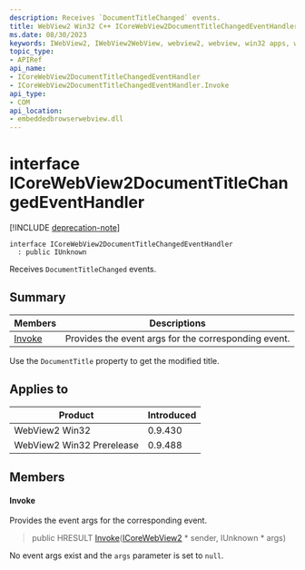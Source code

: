 ```yaml
---
description: Receives `DocumentTitleChanged` events.
title: WebView2 Win32 C++ ICoreWebView2DocumentTitleChangedEventHandler
ms.date: 08/30/2023
keywords: IWebView2, IWebView2WebView, webview2, webview, win32 apps, win32, edge, ICoreWebView2, ICoreWebView2Controller, browser control, edge html, ICoreWebView2DocumentTitleChangedEventHandler
topic_type: 
- APIRef
api_name:
- ICoreWebView2DocumentTitleChangedEventHandler
- ICoreWebView2DocumentTitleChangedEventHandler.Invoke
api_type:
- COM
api_location:
- embeddedbrowserwebview.dll
---
```


# interface ICoreWebView2DocumentTitleChangedEventHandler

[!INCLUDE [deprecation-note](../includes/deprecation-note.md)]

```
interface ICoreWebView2DocumentTitleChangedEventHandler
  : public IUnknown
```

Receives `DocumentTitleChanged` events.

## Summary

 Members                        | Descriptions
--------------------------------|---------------------------------------------
[Invoke](#invoke) | Provides the event args for the corresponding event.

Use the `DocumentTitle` property to get the modified title.

## Applies to

Product                         | Introduced
--------------------------------|---------------------------------------------
WebView2 Win32            |    0.9.430
WebView2 Win32 Prerelease |    0.9.488

## Members

#### Invoke

Provides the event args for the corresponding event.

> public HRESULT [Invoke](#invoke)([ICoreWebView2](icorewebview2.md) * sender, IUnknown * args)

No event args exist and the `args` parameter is set to `null`.

